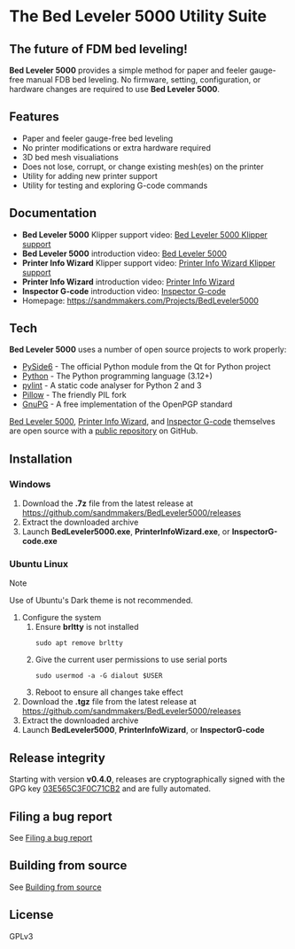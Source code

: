 # The Bed Leveler 5000 Utility Suite
## The future of FDM bed leveling!

**Bed Leveler 5000** provides a simple method for paper and feeler gauge-free manual
FDB bed leveling. No firmware, setting, configuration, or hardware changes are required
to use **Bed Leveler 5000**.

## Features

- Paper and feeler gauge-free bed leveling
- No printer modifications or extra hardware required
- 3D bed mesh visualiations
- Does not lose, corrupt, or change existing mesh(es) on the printer
- Utility for adding new printer support
- Utility for testing and exploring G-code commands

## Documentation
- **Bed Leveler 5000** Klipper support video: [Bed Leveler 5000 Klipper support][BedLeveler5000KlipperVideo]
- **Bed Leveler 5000** introduction video: [Bed Leveler 5000][BedLeveler5000Video]
- **Printer Info Wizard** Klipper support video: [Printer Info Wizard Klipper support][PrinterInfoWizardKlipperVideo]
- **Printer Info Wizard** introduction video: [Printer Info Wizard][PrinterInfoWizardVideo]
- **Inspector G-code** introduction video: [Inspector G-code][InspectorG-code]
- Homepage: https://sandmmakers.com/Projects/BedLeveler5000

## Tech

**Bed Leveler 5000** uses a number of open source projects to work properly:

- [PySide6] - The official Python module from the Qt for Python project
- [Python] - The Python programming language (3.12+)
- [pylint] - A static code analyser for Python 2 and 3
- [Pillow] - The friendly PIL fork
- [GnuPG] - A free implementation of the OpenPGP standard

[Bed Leveler 5000][BedLeveler5000], [Printer Info Wizard][BedLeveler5000], and [Inspector G-code][InspectorG-code] themselves are open source with a [public repository][bedleveler5000] on GitHub.

## Installation
### Windows
1) Download the **.7z** file from the latest release at https://github.com/sandmmakers/BedLeveler5000/releases
2) Extract the downloaded archive
3) Launch **BedLeveler5000.exe**, **PrinterInfoWizard.exe**, or **InspectorG-code.exe**

### Ubuntu Linux
>[!NOTE]
>Use of Ubuntu's Dark theme is not recommended.

1) Configure the system
    1) Ensure **brltty** is not installed
       ```
       sudo apt remove brltty
       ```
    2) Give the current user permissions to use serial ports
       ```
       sudo usermod -a -G dialout $USER
       ```
    3) Reboot to ensure all changes take effect
2) Download the **.tgz** file from the latest release at https://github.com/sandmmakers/BedLeveler5000/releases
3) Extract the downloaded archive
4) Launch **BedLeveler5000**, **PrinterInfoWizard**, or **InspectorG-code**

## Release integrity
Starting with version **v0.4.0**, releases are cryptographically signed with the GPG key [03E565C3F0C71CB2] and are fully automated.

## Filing a bug report
See [Filing a bug report](Docs/FilingABugReport.md)

## Building from source
See [Building from source](Docs/BuildingFromSource.md)

## License

GPLv3

   [BedLeveler5000]: <https://sandmmakers.com/Projects/BedLeveler5000>
   [git-repo-url]: <https://github.com/sandmmakers/BedLeveler5000.git>
   [BedLeveler5000KlipperVideo]: <https://youtu.be/JBGN3U0C2LM>
   [BedLeveler5000Video]: <https://youtu.be/j5rzlHdtJAo>
   [PrinterInfoWizardKlipperVideo]: <https://youtu.be/VC4FoqCr5-g>
   [PrinterInfoWizardVideo]: <https://youtu.be/vVYRg6_kZsc>
   [InspectorG-code]: <https://youtu.be/EVntFYltG1U>
   [PySide6]: <https://pypi.org/project/PySide6>
   [Python]: <https://www.python.org>
   [pylint]: <https://github.com/pylint-dev/pylint>
   [Pillow]: <https://github.com/python-pillow/Pillow>
   [GnuPG]: <https://www.gnupg.org>
   [03E565C3F0C71CB2]: <https://keyserver.ubuntu.com/pks/lookup?op=get&search=0x0A55C210C62C5A0AE461C36503E565C3F0C71CB2>